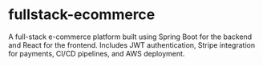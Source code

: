 # fullstack-ecommerce
A full-stack e-commerce platform built using Spring Boot for the backend and React for the frontend. Includes JWT authentication, Stripe integration for payments, CI/CD pipelines, and AWS deployment.
